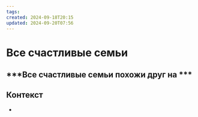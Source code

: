 ```yaml
---
tags: 
created: 2024-09-18T20:15
updated: 2024-09-20T07:56
---
```

# Все счастливые семьи

## ***Все счастливые семьи похожи друг на ***

## Контекст
- 

